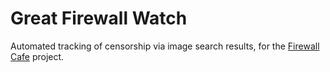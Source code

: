 # Great Firewall Watch

Automated tracking of censorship via image search results, for the [Firewall Cafe](https://firewallcafe.com/) project.
